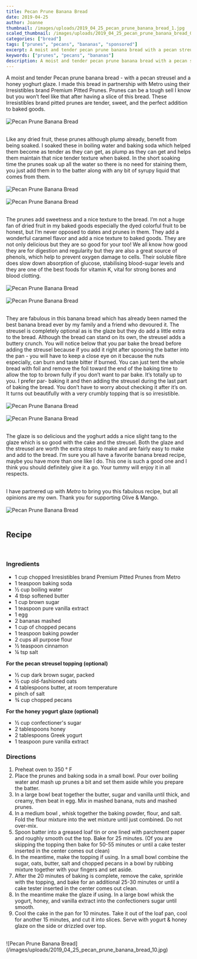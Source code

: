 ```yaml
---
title: Pecan Prune Banana Bread
date: 2019-04-25
author: Joanne
thumbnail: /images/uploads/2019_04_25_pecan_prune_banana_bread_1.jpg
scaled_thumbnail: /images/uploads/2019_04_25_pecan_prune_banana_bread_0.jpg
categories: ["bread"]
tags: ["prunes", "pecans", "bananas", "sponsored"]
excerpt: A moist and tender pecan prune banana bread with a pecan streusel and a honey yoghurt glaze
keywords: ["prunes", "pecans", "bananas"]
description: A moist and tender pecan prune banana bread with a pecan streusel and a honey yoghurt glaze
---
```


A moist and tender Pecan prune banana bread - with a pecan streusel and a honey yoghurt glaze.  I made this bread in partnership with Metro using their Irresistibles brand Premium Pitted Prunes. Prunes can be a tough sell I know but you won’t feel like that after having a slice of this bread. These Irresistibles brand pitted prunes are tender, sweet, and the perfect addition to baked goods.
</br>
</br>
![Pecan Prune Banana Bread](/images/uploads/2019_04_25_pecan_prune_banana_bread_2.jpg)
</br>
</br>

Like any dried fruit, these prunes although plump already, benefit from being soaked. I soaked these in boiling water and baking soda which helped them become as tender as they can get, as plump as they can get and helps them maintain that nice tender texture when baked. In the short soaking time the prunes soak up all the water so there is no need for staining them, you just add them in to the batter along with any bit of syrupy liquid that comes from them.
</br>
</br>
![Pecan Prune Banana Bread](/images/uploads/2019_04_25_pecan_prune_banana_bread_3.jpg)
</br>
</br> 
![Pecan Prune Banana Bread](/images/uploads/2019_04_25_pecan_prune_banana_bread_4.jpg)
</br>
</br> 

The prunes add sweetness and a nice texture to the bread. I’m not a huge fan of dried fruit in my baked goods especially the dyed colorful fruit to be honest, but I’m never opposed to dates and prunes in them. They add a wonderful caramel flavor and add a nice texture to baked goods.  They are not only delicious but they are so good for your too! We all know how good they are for digestion and regularity but they are also a great source of phenols, which help to prevent oxygen damage to cells. Their soluble fibre does slow down absorption of glucose, stabilising blood-sugar levels and they are one of the best foods for vitamin K, vital for strong bones and blood clotting.
</br>
</br>
![Pecan Prune Banana Bread](/images/uploads/2019_04_25_pecan_prune_banana_bread_5.jpg)
</br>
</br>
![Pecan Prune Banana Bread](/images/uploads/2019_04_25_pecan_prune_banana_bread_6.jpg)
</br>
</br>

They are fabulous in this banana bread which has already been named the best banana bread ever by my family and a friend who devoured it. The streusel is completely optional as is the glaze but they do add a little extra to the bread. Although the bread can stand on its own, the streusel adds a buttery crunch. You will notice below that you par bake the bread before adding the streusel because if you add it right after spooning the batter into the pan - you will have to keep a close eye on it because the nuts especially, can burn and taste bitter if burned. You can just tent the whole bread with foil and remove the foil toward the end of the baking time to allow the top to brown fully if you don’t want to par bake. It’s totally up  to you. I prefer par- baking it and then adding the streusel during the last part of baking the bread.  You don’t have to worry about checking it after it’s on. It turns out beautifully with a very crumbly topping that is so irresistible.
</br>
</br>
![Pecan Prune Banana Bread](/images/uploads/2019_04_25_pecan_prune_banana_bread_7.jpg)
</br>
</br>
![Pecan Prune Banana Bread](/images/uploads/2019_04_25_pecan_prune_banana_bread_8.jpg)
</br>
</br>

The glaze is so delicious and the yoghurt adds a nice slight tang to the glaze which is so good  with the cake and the streusel. Both the glaze and the streusel are worth the extra steps to make and are fairly easy to make and add to the bread. I’m sure you all have a favorite banana bread recipe, maybe you have more than one like I do. This one is such a good one and I think you should definitely give it a go. Your tummy will enjoy it in all respects.
</br>
</br>

I have partnered up with _Metro_ to bring you this fabulous recipe, but all opinions are my own. Thank you for supporting Olive & Mango.
</br>
</br>
![Pecan Prune Banana Bread](/images/uploads/2019_04_25_pecan_prune_banana_bread_9.jpg)
</br>
</br>

## Recipe
</br>

### Ingredients

* <span itemprop="ingredients"> 1 cup chopped Irresistibles brand Premium Pitted Prunes from Metro</span>
* <span itemprop="ingredients"> 1 teaspoon baking soda </span>
* <span itemprop="ingredients"> ½ cup boiling water </span>
* <span itemprop="ingredients"> 4 tbsp softened butter </span>
* <span itemprop="ingredients"> 1 cup brown sugar </span>
* <span itemprop="ingredients"> 1 teaspoon pure vanilla extract </span>
* <span itemprop="ingredients"> 1 egg </span>
* <span itemprop="ingredients"> 2 bananas mashed</span>
* <span itemprop="ingredients"> 1 cup of chopped pecans </span>
* <span itemprop="ingredients"> 1 teaspoon baking powder </span>
* <span itemprop="ingredients"> 2 cups all purpose flour </span>
* <span itemprop="ingredients"> ½ teaspoon cinnamon </span>
* <span itemprop="ingredients"> &frac14; tsp salt </span>


__For the pecan streusel topping (optional)__

* &frac12; cup dark brown sugar, packed
* &frac12; cup old-fashioned oats
* 4 tablespoons butter, at room temperature
* pinch of salt
* &frac34; cup chopped pecans 

__For the honey yogurt glaze (optional)__

* &frac12; cup confectioner's sugar
* 2 tablespoons honey
* 2 tablespoons Greek yogurt 
* 1 teaspoon pure vanilla extract

### Directions

1. Preheat oven to 350 &deg; F
2. Place the prunes and baking soda in a small bowl. Pour over boiling water and mash up prunes a bit and set them aside while you prepare the batter. 
3. In a large bowl beat together the butter,  sugar and vanilla until thick, and creamy, then beat in egg. Mix in mashed banana, nuts and mashed prunes.
4. In a medium bowl , whisk together the baking powder, flour, and salt. Fold the flour mixture into the wet mixture until just combined. Do not over-mix.
5. Spoon batter into a greased loaf tin or one lined with parchment paper and roughly smooth out the top. Bake for 25 minutes. (Of you are skipping the topping then bake for 50-55 minutes or until a cake tester inserted in the center comes out clean)
6. In the meantime, make the topping if using. In a small bowl combine the sugar, oats, butter, salt and chopped pecans in a bowl by rubbing mixture together with your fingers and set aside. 
7. After the 20 minutes of baking is complete, remove the cake, sprinkle with the topping, and bake for an additional 25-30 minutes or until a cake tester inserted in the center comes out clean.
8. In the meantime make the glaze if using.  In a large bowl whisk the  yogurt, honey, and vanilla extract into the confectioners sugar until smooth. 
9. Cool the cake in the pan for 10 minutes. Take it out of the loaf pan, cool for another 15 minutes, and cut it into slices. Serve with yogurt & honey glaze on the side or drizzled over top.

</br>
![Pecan Prune Banana Bread](/images/uploads/2019_04_25_pecan_prune_banana_bread_10.jpg)
